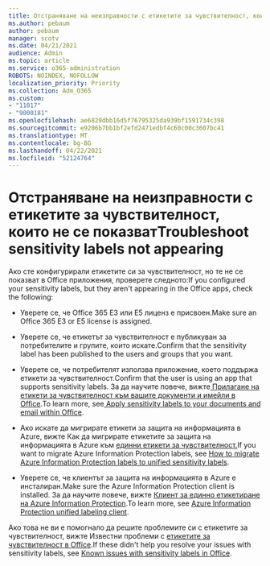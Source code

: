 ```yaml
---
title: Отстраняване на неизправности с етикетите за чувствителност, които не се показват
ms.author: pebaum
author: pebaum
manager: scotv
ms.date: 04/21/2021
audience: Admin
ms.topic: article
ms.service: o365-administration
ROBOTS: NOINDEX, NOFOLLOW
localization_priority: Priority
ms.collection: Adm_O365
ms.custom:
- "11017"
- "9000181"
ms.openlocfilehash: ae6829dbb16d5f76795325da939bf1591734c398
ms.sourcegitcommit: e9206b7bb1bf2efd2471edbf4c60c00c3607bc41
ms.translationtype: MT
ms.contentlocale: bg-BG
ms.lasthandoff: 04/22/2021
ms.locfileid: "52124764"
---
```

# <a name="troubleshoot-sensitivity-labels-not-appearing"></a><span data-ttu-id="4a976-102">Отстраняване на неизправности с етикетите за чувствителност, които не се показват</span><span class="sxs-lookup"><span data-stu-id="4a976-102">Troubleshoot sensitivity labels not appearing</span></span>

<span data-ttu-id="4a976-103">Ако сте конфигурирали етикетите си за чувствителност, но те не се показват в Office приложения, проверете следното:</span><span class="sxs-lookup"><span data-stu-id="4a976-103">If you configured your sensitivity labels, but they aren't appearing in the Office apps, check the following:</span></span>

- <span data-ttu-id="4a976-104">Уверете се, че Office 365 E3 или E5 лиценз е присвоен.</span><span class="sxs-lookup"><span data-stu-id="4a976-104">Make sure an Office 365 E3 or E5 license is assigned.</span></span>

- <span data-ttu-id="4a976-105">Уверете се, че етикетът за чувствителност е публикуван за потребителите и групите, които искате.</span><span class="sxs-lookup"><span data-stu-id="4a976-105">Confirm that the sensitivity label has been published to the users and groups that you want.</span></span>

- <span data-ttu-id="4a976-106">Уверете се, че потребителят използва приложение, което поддържа етикети за чувствителност.</span><span class="sxs-lookup"><span data-stu-id="4a976-106">Confirm that the user is using an app that supports sensitivity labels.</span></span> <span data-ttu-id="4a976-107">За да научите повече, вижте[ Прилагане на етикети за чувствителност към вашите документи и имейли в Office](https://go.microsoft.com/fwlink/?linkid=2106446).</span><span class="sxs-lookup"><span data-stu-id="4a976-107">To learn more, see[ Apply sensitivity labels to your documents and email within Office](https://go.microsoft.com/fwlink/?linkid=2106446).</span></span>

- <span data-ttu-id="4a976-108">Ако искате да мигрирате етикети за защита на информацията в Azure, вижте Как да мигрирате етикетите за защита на информацията в Azure към [единни етикети за чувствителност.](https://go.microsoft.com/fwlink/?linkid=2106056)</span><span class="sxs-lookup"><span data-stu-id="4a976-108">If you want to migrate Azure Information Protection labels, see [How to migrate Azure Information Protection labels to unified sensitivity labels](https://go.microsoft.com/fwlink/?linkid=2106056).</span></span>

- <span data-ttu-id="4a976-109">Уверете се, че клиентът за защита на информацията в Azure е инсталиран.</span><span class="sxs-lookup"><span data-stu-id="4a976-109">Make sure the Azure Information Protection client is installed.</span></span> <span data-ttu-id="4a976-110">За да научите повече, вижте [Клиент за единно етикетиране на Azure Information Protection](https://go.microsoft.com/fwlink/?linkid=2106374).</span><span class="sxs-lookup"><span data-stu-id="4a976-110">To learn more, see [Azure Information Protection unified labeling client](https://go.microsoft.com/fwlink/?linkid=2106374).</span></span>

<span data-ttu-id="4a976-111">Ако това не ви е помогнало да решите проблемите си с етикетите за чувствителност, вижте Известни проблеми с [етикетите за чувствителност в Office](https://go.microsoft.com/fwlink/?linkid=2106447).</span><span class="sxs-lookup"><span data-stu-id="4a976-111">If these didn't help you resolve your issues with sensitivity labels, see [Known issues with sensitivity labels in Office](https://go.microsoft.com/fwlink/?linkid=2106447).</span></span>